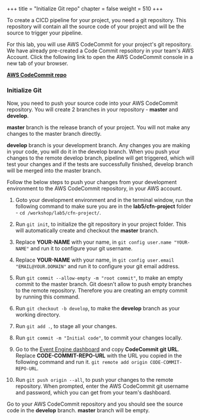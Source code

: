 +++
title = "Initialize Git repo"
chapter = false
weight = 510
+++

To create a CICD pipeline for your project, you need a git repository. This repository 
will contain all the source code of your project and will be the source to trigger your 
pipeline.

For this lab, you will use AWS CodeCommit for your project's git repository. We have 
already pre-created a Code Commit repsoitory in your team's AWS Account. Click the 
following link to open the AWS CodeCommit console in a new tab of your browser.

[**AWS CodeCommit repo**](https://us-west-2.console.aws.amazon.com/codesuite/codecommit/repositories/quiz-app/browse?region=us-west-2)

### Initialize Git

Now, you need to push your source code into your AWS CodeCommit repository. You will 
create 2 branches in your repository - **master** and **develop**. 

**master** branch is the release branch of your project. You will not make any changes 
to the master branch directly. 

**develop** branch is your development branch. Any changes you are making in your code, 
you will do it in the develop branch. When you push your changes to the remote develop 
branch, pipeline will get triggered, which will test your changes and if the tests are 
successfully finished, develop branch will be merged into the master branch.

Follow the below steps to push your changes from your development environment to the 
AWS CodeCommit repository, in your AWS account.

1. Goto your development environment and in the terminal window, run the following 
command to make sure you are in the **lab5/cfn-project** folder - 
`cd /workshop/lab5/cfn-project/`.

2. Run `git init`, to initialize the git repository in your project folder. This will 
automatically create and checkout the **master** branch.

3. Replace **YOUR-NAME** with your name, in `git config user.name "YOUR-NAME"` and run 
it to configure your git username.

4. Replace **YOUR-NAME** with your name, in `git config user.email "EMAIL@YOUR.DOMAIN"` and run
it to configure your git email address.

5. Run `git commit --allow-empty -m "root commit"`, to make an empty commit to the 
master branch. Git doesn't allow to push empty branches to the remote repository. 
Therefore you are creating an empty commit by running this command.

6. Run `git checkout -b develop`, to make the **develop** branch as your working 
directory.

7. Run `git add .`, to stage all your changes.

8. Run `git commit -m "Initial code"`, to commit your changes locally.

8. Go to the [Event Engine dashboard](https://dashboard.eventengine.run/) and copy 
**CodeCommit git URL**. Replace **CODE-COMMIT-REPO-URL** with the URL you copied in the 
following command and run it. `git remote add origin CODE-COMMIT-REPO-URL`.

10. Run `git push origin --all`, to push your changes to the remote repository. When 
prompted, enter the AWS CodeCommit git username and password, which you can get from 
your team's dashboard.

Go to your AWS CodeCommit repository and you should see the source code in the 
**develop** branch. **master** branch will be empty.
